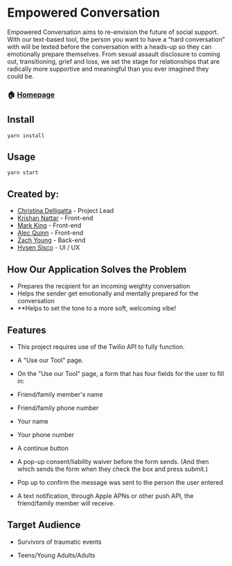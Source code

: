 # Empowered Conversation
Empowered Conversation aims to re-envision the future of social support. With our text-based tool, the person you want to have a “hard conversation” with will be texted before the conversation with a heads-up so they can emotionally prepare themselves. From sexual assault disclosure to coming out, transitioning, grief and loss, we set the stage for relationships that are radically more supportive and meaningful than you ever imagined they could be.
### 🏠 [Homepage](https://empoweredconversation-bw.netlify.com/)
## Install

    yarn install
## Usage

    yarn start

## Created by:
- [Christina Delligatta](https://github.com/TinaDelli) - Project Lead
- [Krishan Nattar](https://github.com/Krishan-Nattar) - Front-end
- [Mark King](https://github.com/markpkng) - Front-end
- [Alec Quinn](https://github.com/AlecThomasQuinn) - Front-end
- [Zach Young](https://github.com/zachtyoung) - Back-end
- [Hysen Sisco](https://github.com/hsisco) - UI / UX


## How Our Application Solves the Problem

 - Prepares the recipient for an incoming weighty conversation
 - Helps the sender get emotionally and mentally prepared for the conversation
 - **Helps to set the tone to a more soft, welcoming vibe!
 ## Features
 -   This project requires use of the Twilio API to fully function.
    
-   A "Use our Tool" page.
-   On the "Use our Tool" page, a form that has four fields for the user to fill in:
-   Friend/family member's name
-   Friend/family phone number
-   Your name
-   Your phone number
-   A continue button
-   A pop-up consent/liability waiver before the form sends. (And then which sends the form when they check the box and press submit.)
-  Pop up to confirm the message was sent to the person the user entered
-   A text notification, through Apple APNs or other push API, the friend/family member will receive.
## Target Audience
- Survivors of traumatic events

- Teens/Young Adults/Adults

